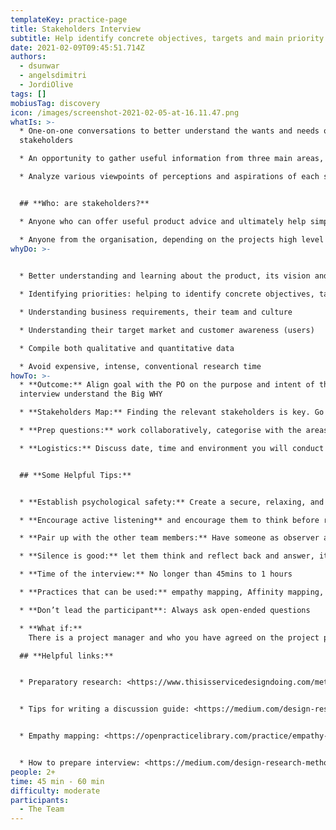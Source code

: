 ```yaml
---
templateKey: practice-page
title: Stakeholders Interview
subtitle: Help identify concrete objectives, targets and main priority areas
date: 2021-02-09T09:45:51.714Z
authors:
  - dsunwar
  - angelsdimitri
  - JordiOlive
tags: []
mobiusTag: discovery
icon: /images/screenshot-2021-02-05-at-16.11.47.png
whatIs: >-
  * One-on-one conversations to better understand the wants and needs of
  stakeholders 

  * An opportunity to gather useful information from three main areas, and more for e.g: User needs, Business goals and Technical limitations to gather valuable insights.

  * Analyze various viewpoints of perceptions and aspirations of each stakeholder who have a product success interest


  ## **Who: are stakeholders?**

  * Anyone who can offer useful product advice and ultimately help simplify the design process.

  * Anyone from the organisation, depending on the projects high level employees, lower-level employees or even influential users. The job title varies across various organisations. For e.g: Product Owner, Head of IT, Head of Data, IT Manager, Marketing Manager etc.
whyDo: >-
  

  * Better understanding and learning about the product, its vision and context through different lenses.

  * Identifying priorities: helping to identify concrete objectives, targets and identify main priority areas

  * Understanding business requirements, their team and culture

  * Understanding their target market and customer awareness (users)

  * Compile both qualitative and quantitative data

  * Avoid expensive, intense, conventional research time
howTo: >-
  * **Outcome:** Align goal with the PO on the purpose and intent of the
  interview understand the Big WHY

  * **Stakeholders Map:** Finding the relevant stakeholders is key. Go through stakeholders mapping workshops to understand their role and how they impact certain projects.

  * **Prep questions:** work collaboratively, categorise with the areas that need further investigation. Helpful practice: Affinity map

  * **Logistics:** Discuss date, time and environment you will conduct interviews for e.g: face to face, virtual meeting, technologies suitable for both parties and many more.


  ## **Some Helpful Tips:**


  * **Establish psychological safety:** Create a secure, relaxing, and enjoyable atmosphere for the participants. Make it clear what the aim of the interview is, as well as when, how, and with whom the information will be exchanged.

  * **Encourage active listening** and encourage them to think before responding.

  * **Pair up with the other team members:** Have someone as observer and note taker

  * **Silence is good:** let them think and reflect back and answer, it’s not awkward.

  * **Time of the interview:** No longer than 45mins to 1 hours

  * **Practices that can be used:** empathy mapping, Affinity mapping, User Journey Mapping, Proto-personas

  * **Don’t lead the participant**: Always ask open-ended questions

  * **What if:**
    There is a project manager and who you have agreed on the project plan should you skip the stakeholders interview? Absolutely not.

  ## **Helpful links:**


  * Preparatory research: <https://www.thisisservicedesigndoing.com/methods/preparatory-research>


  * Tips for writing a discussion guide: <https://medium.com/design-research-methods/tips-for-writing-a-discussion-guide-c08459131a54>


  * Empathy mapping: <https://openpracticelibrary.com/practice/empathy-mapping/>


  * How to prepare interview: <https://medium.com/design-research-methods/tips-for-writing-a-discussion-guide-c08459131a54>
people: 2+
time: 45 min - 60 min
difficulty: moderate
participants:
  - The Team
---
```

